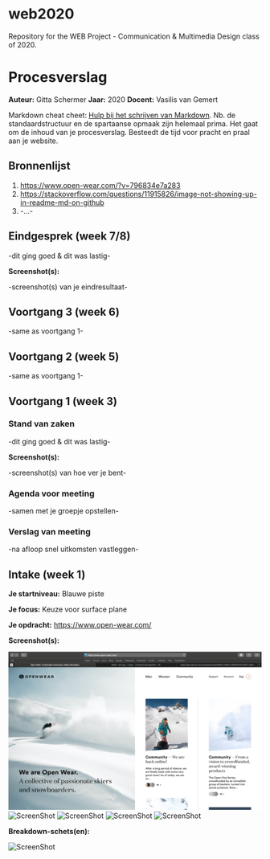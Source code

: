 # web2020
Repository for the WEB Project - Communication &amp; Multimedia Design class of 2020.


# Procesverslag
**Auteur:** Gitta Schermer
**Jaar:** 2020
**Docent:** Vasilis van Gemert

Markdown cheat cheet: [Hulp bij het schrijven van Markdown](https://github.com/adam-p/markdown-here/wiki/Markdown-Cheatsheet). Nb. de standaardstructuur en de spartaanse opmaak zijn helemaal prima. Het gaat om de inhoud van je procesverslag. Besteedt de tijd voor pracht en praal aan je website.



## Bronnenlijst
1. https://www.open-wear.com/?v=796834e7a283
2. https://stackoverflow.com/questions/11915826/image-not-showing-up-in-readme-md-on-github
3. -...-



## Eindgesprek (week 7/8)

-dit ging goed & dit was lastig-

**Screenshot(s):**

-screenshot(s) van je eindresultaat-



## Voortgang 3 (week 6)

-same as voortgang 1-



## Voortgang 2 (week 5)

-same as voortgang 1-



## Voortgang 1 (week 3)

### Stand van zaken

-dit ging goed & dit was lastig-

**Screenshot(s):**

-screenshot(s) van hoe ver je bent-

### Agenda voor meeting

-samen met je groepje opstellen-

### Verslag van meeting

-na afloop snel uitkomsten vastleggen-



## Intake (week 1)

**Je startniveau:** Blauwe piste

**Je focus:** Keuze voor surface plane

**Je opdracht:** https://www.open-wear.com/

**Screenshot(s):**

![ScreenShot](basiswebsite/images/home.png)
![ScreenShot](basiswebsite/images/cuatro.png)
![ScreenShot](basiswebsite/images/tres.png)
![ScreenShot](basiswebsite/images/cinco.png)
![ScreenShot](basiswebsite/images/tres.png)


**Breakdown-schets(en):**

![ScreenShot](basiswebsite/images/uitgewerkt-img-1.png)
